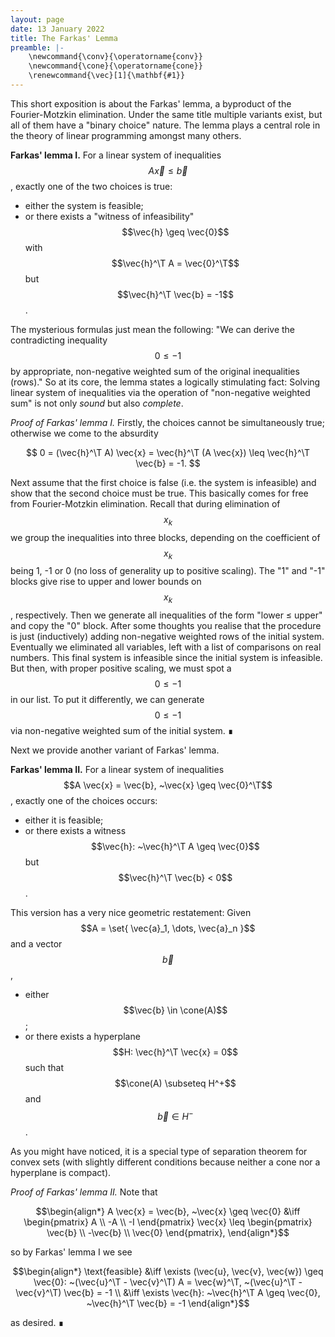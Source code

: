 ```yaml
---
layout: page
date: 13 January 2022
title: The Farkas' Lemma
preamble: |-
    \newcommand{\conv}{\operatorname{conv}}
    \newcommand{\cone}{\operatorname{cone}}
    \renewcommand{\vec}[1]{\mathbf{#1}}
---
```


This short exposition is about the Farkas' lemma, a byproduct of the Fourier-Motzkin elimination. Under the same title multiple variants exist, but all of them have a "binary choice" nature. The lemma plays a central role in the theory of linear programming amongst many others.

**Farkas' lemma I.**
For a linear system of inequalities $$A \vec{x} \leq \vec{b}$$, exactly one of the two choices is true:

- either the system is feasible;
- or there exists a "witness of infeasibility" $$\vec{h} \geq \vec{0}$$ with $$\vec{h}^\T A = \vec{0}^\T$$ but $$\vec{h}^\T \vec{b} = -1$$.

The mysterious formulas just mean the following: "We can derive the contradicting inequality $$0 \leq -1$$ by appropriate, non-negative weighted sum of the original inequalities (rows)." So at its core, the lemma states a logically stimulating fact: Solving linear system of inequalities via the operation of "non-negative weighted sum" is not only *sound* but also *complete*.

*Proof of Farkas' lemma I.*
Firstly, the choices cannot be simultaneously true; otherwise we come to the absurdity

$$ 0 = (\vec{h}^\T A) \vec{x} = \vec{h}^\T (A \vec{x}) \leq \vec{h}^\T \vec{b} = -1. $$

Next assume that the first choice is false (i.e. the system is infeasible) and show that the second choice must be true. This basically comes for free from Fourier-Motzkin elimination. Recall that during elimination of $$x_k$$ we group the inequalities into three blocks, depending on the coefficient of $$x_k$$ being 1, -1 or 0 (no loss of generality up to positive scaling). The "1" and "-1" blocks give rise to upper and lower bounds on $$x_k$$, respectively. Then we generate all inequalities of the form "lower ≤ upper" and copy the "0" block. After some thoughts you realise that the procedure is just (inductively) adding non-negative weighted rows of the initial system. Eventually we eliminated all variables, left with a list of comparisons on real numbers. This final system is infeasible since the initial system is infeasible. But then, with proper positive scaling, we must spot a $$0 \leq -1$$ in our list. To put it differently, we can generate $$0 \leq -1$$ via non-negative weighted sum of the initial system. ∎

Next we provide another variant of Farkas' lemma.

**Farkas' lemma II.**
For a linear system of inequalities $$A \vec{x} = \vec{b}, ~\vec{x} \geq \vec{0}^\T$$, exactly one of the choices occurs:

- either it is feasible;
- or there exists a witness $$\vec{h}: ~\vec{h}^\T A \geq \vec{0}$$ but $$\vec{h}^\T \vec{b} < 0$$.

This version has a very nice geometric restatement: Given $$A = \set{ \vec{a}_1, \dots, \vec{a}_n }$$ and a vector $$\vec{b}$$,

- either $$\vec{b} \in \cone(A)$$;
- or there exists a hyperplane $$H: \vec{h}^\T \vec{x} = 0$$ such that $$\cone(A) \subseteq H^+$$ and $$\vec{b} \in H^-$$.

As you might have noticed, it is a special type of separation theorem for convex sets (with slightly different conditions because neither a cone nor a hyperplane is compact).

*Proof of Farkas' lemma II.*
Note that

$$\begin{align*}
	A \vec{x} = \vec{b}, ~\vec{x} \geq \vec{0}
	&\iff \begin{pmatrix} A \\ -A \\ -I \end{pmatrix} \vec{x} \leq \begin{pmatrix} \vec{b} \\ -\vec{b} \\ \vec{0} \end{pmatrix},
\end{align*}$$

so by Farkas' lemma I we see

$$\begin{align*}
	\text{feasible}
	&\iff \exists (\vec{u}, \vec{v}, \vec{w}) \geq \vec{0}: ~(\vec{u}^\T - \vec{v}^\T) A = \vec{w}^\T, ~(\vec{u}^\T - \vec{v}^\T) \vec{b} = -1 \\
	&\iff \exists \vec{h}: ~\vec{h}^\T A \geq \vec{0}, ~\vec{h}^\T \vec{b} = -1
\end{align*}$$

as desired. ∎
